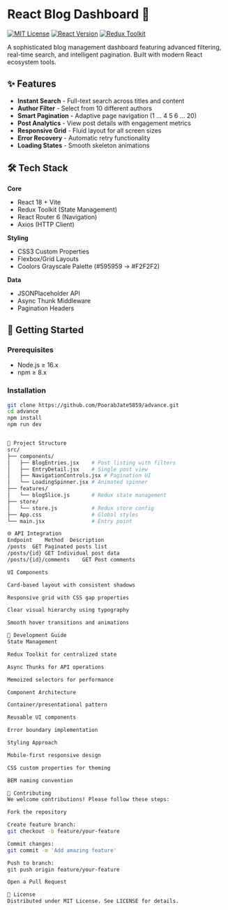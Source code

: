 # React Blog Dashboard 🚀

[![MIT License](https://img.shields.io/badge/License-MIT-blue.svg)](https://opensource.org/licenses/MIT)
[![React Version](https://img.shields.io/badge/React-18.2.0-61DAFB)](https://reactjs.org/)
[![Redux Toolkit](https://img.shields.io/badge/Redux-4.2.1-764ABC)](https://redux-toolkit.js.org/)

A sophisticated blog management dashboard featuring advanced filtering, real-time search, and intelligent pagination. Built with modern React ecosystem tools.



## ✨ Features

- **Instant Search** - Full-text search across titles and content
- **Author Filter** - Select from 10 different authors
- **Smart Pagination** - Adaptive page navigation (1 ... 4 5 6 ... 20)
- **Post Analytics** - View post details with engagement metrics
- **Responsive Grid** - Fluid layout for all screen sizes
- **Error Recovery** - Automatic retry functionality
- **Loading States** - Smooth skeleton animations

## 🛠 Tech Stack

**Core**  
- React 18 + Vite
- Redux Toolkit (State Management)
- React Router 6 (Navigation)
- Axios (HTTP Client)

**Styling**  
- CSS3 Custom Properties
- Flexbox/Grid Layouts
- Coolors Grayscale Palette (#595959 → #F2F2F2)

**Data**  
- JSONPlaceholder API
- Async Thunk Middleware
- Pagination Headers

## 🚀 Getting Started

### Prerequisites
- Node.js ≥ 16.x
- npm ≥ 8.x

### Installation
```bash
git clone https://github.com/PoorabJate5859/advance.git
cd advance
npm install
npm run dev


📂 Project Structure
src/
├── components/
│   ├── BlogEntries.jsx    # Post listing with filters
│   ├── EntryDetail.jsx    # Single post view
│   ├── NavigationControls.jsx # Pagination UI
│   └── LoadingSpinner.jsx # Animated spinner
├── features/
│   └── blogSlice.js       # Redux state management
├── store/
│   └── store.js           # Redux store config
├── App.css                # Global styles
└── main.jsx               # Entry point

🌐 API Integration
Endpoint	Method	Description
/posts	GET	Paginated posts list
/posts/{id}	GET	Individual post data
/posts/{id}/comments	GET	Post comments

UI Components

Card-based layout with consistent shadows

Responsive grid with CSS gap properties

Clear visual hierarchy using typography

Smooth hover transitions and animations

📝 Development Guide
State Management

Redux Toolkit for centralized state

Async Thunks for API operations

Memoized selectors for performance

Component Architecture

Container/presentational pattern

Reusable UI components

Error boundary implementation

Styling Approach

Mobile-first responsive design

CSS custom properties for theming

BEM naming convention

🤝 Contributing
We welcome contributions! Please follow these steps:

Fork the repository

Create feature branch:
git checkout -b feature/your-feature

Commit changes:
git commit -m 'Add amazing feature'

Push to branch:
git push origin feature/your-feature

Open a Pull Request

📜 License
Distributed under MIT License. See LICENSE for details.
